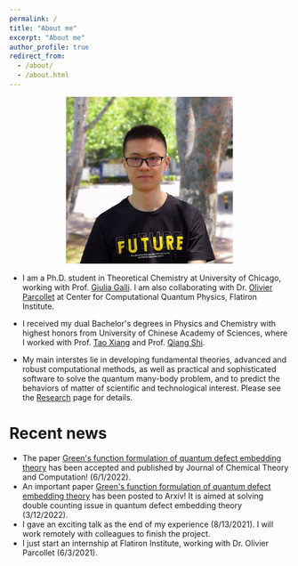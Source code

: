 ```yaml
---
permalink: /
title: "About me"
excerpt: "About me"
author_profile: true
redirect_from: 
  - /about/
  - /about.html
---
```


<p align='center'> 
<img src="/images/nsheng.jpeg" alt="photo" style='width: 300px;'>
</p>

<!-- - I am currently a Ph.D. student in [Computer Science Department](http://www.cs.sjtu.edu.cn/en/) of [Shanghai Jiao Tong University](http://en.sjtu.edu.cn), advised by Prof. [Weinan Zhang](http://www.wnzhang.net) and Prof. [Yong Yu](http://apex.sjtu.edu.cn/members/yyu). [\[Curriculum Vitae\]](/files/CV.pdf). [\[Google Scholar\]](https://scholar.google.com/citations?user=JPBGjOYAAAAJ&hl=zh-CN).

- My research interests lie in general area of machine learning and deep learning, especially their applications in networks, recommender systems and computational advertising.

- I received my Bachelor’s Degree of Software Engineering in Shanghai Jiao Tong University. My undergraduate research advisors are Prof. [Weinan Zhang](http://www.wnzhang.net) and Prof. [Yong Yu](http://apex.sjtu.edu.cn/members/yyu). -->

<!-- ## Nobody really understands quantum mechanics - Richard Feynman -->

- I am a Ph.D. student in Theoretical Chemistry at University of Chicago, working with Prof. [Giulia Galli](https://galligroup.uchicago.edu/People/galli.php). I am also collaborating with Dr. [Olivier Parcollet](https://www.simonsfoundation.org/people/olivier-parcollet) at Center for Computational Quantum Physics, Flatiron Institute.

- I received my dual Bachelor's degrees in Physics and Chemistry with highest honors from University of Chinese Academy of Sciences, where I worked with Prof. [Tao Xiang](http://txiang.iphy.ac.cn) and Prof. [Qiang Shi](http://159.226.64.165/web/qshi/prof.).

- My main interstes lie in developing fundamental theories, advanced and robust computational methods, as well as practical and sophisticated software to solve the quantum many-body problem, and to predict the behaviors of matter of scientific and technological interest. Please see the [Research](/research) page for details.

<!-- - My main interests lie in investigating inner mathematical structure of quantum physics, developing advanced and robust computational methods for quantum physics problems, and applying these developed methods to the problems. Additionally, I'm in general interested in developing scienfic computing tools for scientific computing. Please see the [Research](/research) page for details. -->

<!-- hybrid quantum-classical theories and methods, including quantum many-body physics, quantum computation and simulation, and scientific computing. Please see the [Research](/research) page for details. -->

# Recent news

- The paper [Green's function formulation of quantum defect embedding theory](https://pubs.acs.org/doi/10.1021/acs.jctc.2c00240) has been accepted and published by Journal of Chemical Theory and Computation! (6/1/2022).
- An important paper [Green's function formulation of quantum defect embedding theory](https://arxiv.org/abs/2203.05493) has been posted to Arxiv! It is aimed at solving double counting issue in quantum defect embedding theory (3/12/2022).
- I gave an exciting talk as the end of my experience (8/13/2021). I will work remotely with colleagues to finish the project.
- I just start an internship at Flatiron Institute, working with Dr. Olivier Parcollet (6/3/2021). 


<!-- <script type='text/javascript' id='clustrmaps' src='//cdn.clustrmaps.com/map_v2.js?cl=080808&w=400&t=tt&d=9X1Xbrcys07GUNz45Vpjgqiu2YILGSbcTQHy4gGi42w&co=ffffff&cmo=3acc3a&cmn=ff5353&ct=808080'></script> -->

<script type="text/javascript" id="clustrmaps" src="//cdn.clustrmaps.com/map_v2.js?cl=080808&w=400&t=tt&d=0TGCdVjkZVv0DzLDeqRWeB3F25qr5akHZdTvp-bVWyE&co=ffffff&cmo=3acc3a&cmn=ff5353&ct=808080"></script>